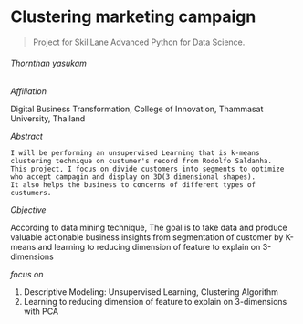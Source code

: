 # Clustering marketing campaign 
  > Project for SkillLane Advanced Python for Data Science.
###### Thornthan yasukam



*Affiliation*

Digital Business Transformation, College of Innovation, Thammasat University, Thailand


*Abstract*

    I will be performing an unsupervised Learning that is k-means clustering technique on custumer's record from Rodolfo Saldanha. 
    This project, I focus on divide customers into segments to optimize who accept campagin and display on 3D(3 dimensional shapes). 
    It also helps the business to concerns of different types of custumers.


*Objective*

According to data mining technique, The goal is to take data and produce valuable actionable business insights 
from segmentation of customer by K-means and learning to reducing dimension of feature to explain on 3-dimensions
    
*focus on*

1. Descriptive Modeling: Unsupervised Learning, Clustering Algorithm
2. Learning to reducing dimension of feature to explain on 3-dimensions with PCA
